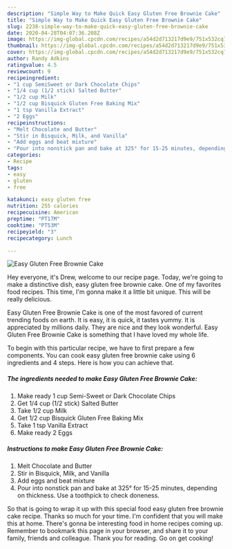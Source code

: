 ```yaml
---
description: "Simple Way to Make Quick Easy Gluten Free Brownie Cake"
title: "Simple Way to Make Quick Easy Gluten Free Brownie Cake"
slug: 2238-simple-way-to-make-quick-easy-gluten-free-brownie-cake
date: 2020-04-28T04:07:36.208Z
image: https://img-global.cpcdn.com/recipes/a54d2d713217d9e9/751x532cq70/easy-gluten-free-brownie-cake-recipe-main-photo.jpg
thumbnail: https://img-global.cpcdn.com/recipes/a54d2d713217d9e9/751x532cq70/easy-gluten-free-brownie-cake-recipe-main-photo.jpg
cover: https://img-global.cpcdn.com/recipes/a54d2d713217d9e9/751x532cq70/easy-gluten-free-brownie-cake-recipe-main-photo.jpg
author: Randy Adkins
ratingvalue: 4.5
reviewcount: 9
recipeingredient:
- "1 cup SemiSweet or Dark Chocolate Chips"
- "1/4 cup (1/2 stick) Salted Butter"
- "1/2 cup Milk"
- "1/2 cup Bisquick Gluten Free Baking Mix"
- "1 tsp Vanilla Extract"
- "2 Eggs"
recipeinstructions:
- "Melt Chocolate and Butter"
- "Stir in Bisquick, Milk, and Vanilla"
- "Add eggs and beat mixture"
- "Pour into nonstick pan and bake at 325° for 15-25 minutes, depending on thickness. Use a toothpick to check doneness."
categories:
- Recipe
tags:
- easy
- gluten
- free

katakunci: easy gluten free 
nutrition: 255 calories
recipecuisine: American
preptime: "PT17M"
cooktime: "PT53M"
recipeyield: "3"
recipecategory: Lunch

---
```



![Easy Gluten Free Brownie Cake](https://img-global.cpcdn.com/recipes/a54d2d713217d9e9/751x532cq70/easy-gluten-free-brownie-cake-recipe-main-photo.jpg)

Hey everyone, it's Drew, welcome to our recipe page. Today, we're going to make a distinctive dish, easy gluten free brownie cake. One of my favorites food recipes. This time, I'm gonna make it a little bit unique. This will be really delicious.



Easy Gluten Free Brownie Cake is one of the most favored of current trending foods on earth. It is easy, it is quick, it tastes yummy. It is appreciated by millions daily. They are nice and they look wonderful. Easy Gluten Free Brownie Cake is something that I have loved my whole life.


To begin with this particular recipe, we have to first prepare a few components. You can cook easy gluten free brownie cake using 6 ingredients and 4 steps. Here is how you can achieve that.

<!--inarticleads1-->

##### The ingredients needed to make Easy Gluten Free Brownie Cake:

1. Make ready 1 cup Semi-Sweet or Dark Chocolate Chips
1. Get 1/4 cup (1/2 stick) Salted Butter
1. Take 1/2 cup Milk
1. Get 1/2 cup Bisquick Gluten Free Baking Mix
1. Take 1 tsp Vanilla Extract
1. Make ready 2 Eggs




<!--inarticleads2-->

##### Instructions to make Easy Gluten Free Brownie Cake:

1. Melt Chocolate and Butter
1. Stir in Bisquick, Milk, and Vanilla
1. Add eggs and beat mixture
1. Pour into nonstick pan and bake at 325° for 15-25 minutes, depending on thickness. Use a toothpick to check doneness.




So that is going to wrap it up with this special food easy gluten free brownie cake recipe. Thanks so much for your time. I'm confident that you will make this at home. There's gonna be interesting food in home recipes coming up. Remember to bookmark this page in your browser, and share it to your family, friends and colleague. Thank you for reading. Go on get cooking!
